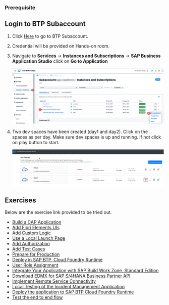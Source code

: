 ### Prerequisite

## Login to BTP Subaccount

1. Click [Here](https://emea.cockpit.btp.cloud.sap/cockpit/?idp=tdct3ched1.accounts.ondemand.com#/globalaccount/e2a835b0-3011-4c79-818a-d7767c4627cd/subaccount/57b94b7a-2794-4054-95c9-ea692527815f/subaccountoverview) to go to BTP Subaccount.
2. Credential will be provided on Hands-on room.
3. Navigate to **Services** &rarr; **Instances and Subscriptions** &rarr; **SAP Business Application Studio** click on **Go to Application**

    ![btp navigation](./exercises/images/btp_navigation.png)

4. Two dev spaces have been created (day1 and day2). Click on the spaces as per day. Make sure dev spaces is up and running.
If not click on play button to start.

    ![btp navigation](./exercises/images/dev-space.png)

## Exercises

Below are the exercise link provided to be tried out.

- [Build a CAP Application](./exercises/Build%20a%20CAP%20Application/README.md)
- [Add Fiori Elements UIs](./exercises/Add%20Fiori%20Elements%20UIs/README.md)
- [Add Custom Logic](./exercises/Add%20Custom%20Logic/README.md)
- [Use a Local Launch Page](./exercises/Use%20a%20Local%20Launch%20Page/README.md)
- [Add Authorization](./exercises/Add%20Authorization/README.md)
- [Add Test Cases](./exercises/Add%20Test%20Cases/README.md)
- [Prepare for Production](./exercises/Prepare%20for%20Production/README.md)
- [Deploy in SAP BTP, Cloud Foundry Runtime](./exercises/Deploy%20in%20SAP%20BTP,%20Cloud%20Foundry%20Runtime/README.md)
- [User Role Assignment](./exercises/User%20Role%20Assignment/README.md)
- [Integrate Your Application with SAP Build Work Zone, Standard Edition](./exercises/Integrate%20Your%20Application%20with%20SAP%20Build%20Work%20Zone,%20Standard%20Edition/README.md)
- [Download EDMX for SAP S/4HANA Business Partner API](./exercises/Download%20EDMX%20for%20SAP%20S4HANA%20Business%20Partner%20API/README.md)
- [Implement Remote Service Connectivity](./exercises/Implement%20Remote%20Service%20Connectivity/README.md)
- [Local Testing of the Incident Management Application](./exercises/Local%20Testing%20of%20the%20Incident%20Management%20Application/README.md)
- [Deploy the application to SAP BTP Cloud Foundry Runtime](./exercises/Test%20the%20end%20to%20end%20application/README.md)
- [Test the end to end flow](./exercises/Test%20the%20end%20to%20end%20flow/README.md)